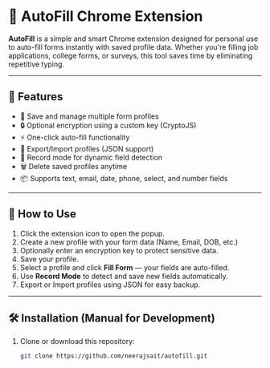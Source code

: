 # 🧠 AutoFill Chrome Extension

**AutoFill** is a simple and smart Chrome extension designed for personal use to auto-fill forms instantly with saved profile data. Whether you're filling job applications, college forms, or surveys, this tool saves time by eliminating repetitive typing.

---

## 🌟 Features

- 🔹 Save and manage multiple form profiles
- 🔒 Optional encryption using a custom key (CryptoJS)
- ⚡ One-click auto-fill functionality
- 🔄 Export/Import profiles (JSON support)
- 🧠 Record mode for dynamic field detection
- 🗑️ Delete saved profiles anytime
- 📦 Supports text, email, date, phone, select, and number fields

---

## 🧪 How to Use

1. Click the extension icon to open the popup.
2. Create a new profile with your form data (Name, Email, DOB, etc.)
3. Optionally enter an encryption key to protect sensitive data.
4. Save your profile.
5. Select a profile and click **Fill Form** — your fields are auto-filled.
6. Use **Record Mode** to detect and save new fields automatically.
7. Export or Import profiles using JSON for easy backup.

---

## 🛠️ Installation (Manual for Development)

1. Clone or download this repository:
   ```bash
   git clone https://github.com/neerajsait/autofill.git
